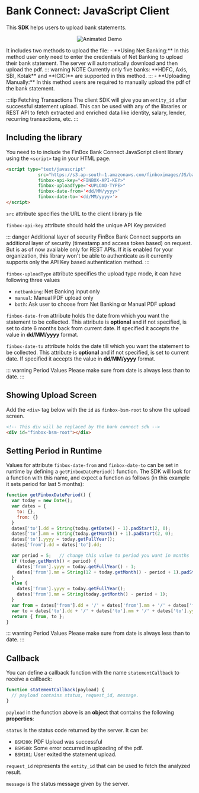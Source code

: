 # Bank Connect: JavaScript Client
This **SDK** helps users to upload bank statements.
<p style="text-align:center">
<img src="/bc_js.gif" alt="Animated Demo" />
</p>
It includes two methods to upload the file:
- **Using Net Banking:** In this method user only need to enter the credentials of Net Banking to upload their bank statement. The server will automatically download and then upload the pdf.
::: warning NOTE
Currently only five banks: **HDFC, Axis, SBI, Kotak** and **ICICI** are supported in this method.  
:::
- **Uploading Manually:** In this method users are required to manually upload the pdf of the bank statement.

:::tip Fetching Transactions
The client SDK will give you an `entity_id` after successful statement upload. This can be used with any of the libraries or REST API to fetch extracted and enriched data like identity, salary, lender, recurring transactions, etc.
:::

## Including the library
You need to to include the FinBox Bank Connect JavaScript client library using the `<script>` tag in your HTML page.

```html
<script type="text/javascript" 
            src="https://s3.ap-south-1.amazonaws.com/finboximages/JS/bankuploader.js" 
            finbox-api-key="<FINBOX-API-KEY>"
            finbox-uploadType="<UPLOAD-TYPE>" 
            finbox-date-from='<dd/MM/yyyy>' 
            finbox-date-to='<dd/MM/yyyy>'>
</script>
```
`src` attribute specifies the URL to the client library js file

`finbox-api-key` attribute should hold the unique API Key provided

::: danger Additional layer of security
FinBox Bank Connect supports an additional layer of security (timestamp and access token based) on request. But is as of now available only for REST APIs. If it is enabled for your organization, this library won't be able to authenticate as it currently supports only the API Key based authentication method.
:::

`finbox-uploadType` attribute specifies the upload type mode, it can have following three values
- `netbanking`: Net Banking input only
- `manual`: Manual PDF upload only
- `both`: Ask user to choose from Net Banking or Manual PDF upload

`finbox-date-from` attribute holds the date from which you want the statement to be collected. This attribute is **optional** and if not specified, is set to date 6 months back from current date. If specified it accepts the value in **dd/MM/yyyy** format. 

`finbox-date-to` attribute holds the date till which you want the statement to be collected. This attribute is **optional** and if not specified, is set to current date. If specified it accepts the value in **dd/MM/yyyy** format.

::: warning Period Values
Please make sure from date is always less than to date. 
:::

## Showing Upload Screen
Add the `<div>` tag below with the `id` as `finbox-bsm-root` to show the upload screen.
```html
<!-- This div will be replaced by the bank connect sdk -->
<div id="finbox-bsm-root"></div> 
```

## Setting Period in Runtime

Values for attribute `finbox-date-from` and `finbox-date-to` can be set in runtime by defining a ``getFinboxDatePeriod()`` function. The SDK will look for a function with this name, and expect a function as follows (in this example it sets period for last 5 months):

```js 
function getFinboxDatePeriod() {
  var today = new Date();
  var dates = {
    to: {},
    from: {}
  }
  dates['to'].dd = String(today.getDate() - 1).padStart(2, 0);
  dates['to'].mm = String(today.getMonth() + 1).padStart(2, 0);
  dates['to'].yyyy = today.getFullYear();
  dates['from'].dd = dates['to'].dd;

  var period = 5;   // change this value to period you want in months
  if (today.getMonth() < period) {
    dates['from'].yyyy = today.getFullYear() - 1;
    dates['from'].mm = String(12 + today.getMonth() - period + 1).padStart(2, 0);
  }
  else {
    dates['from'].yyyy = today.getFullYear();
    dates['from'].mm = String(today.getMonth() - period + 1);
  }
  var from = dates['from'].dd + '/' + dates['from'].mm + '/' + dates['from'].yyyy;
  var to = dates['to'].dd + '/' + dates['to'].mm + '/' + dates['to'].yyyy;
  return { from, to };
}
```

::: warning Period Values
Please make sure from date is always less than to date.
:::


## Callback
You can define a callback function with the name `statementCallback` to receive a callback:
```js
function statementCallback(payload) {
  // payload contains status, request_id, message.
}
```
`payload` in the function above is an **object** that contains the following **properties**:

`status` is the status code returned by the server. It can be:
- `BSM200`: PDF Upload was successful
- `BSM500`: Some error occurred in uploading of the pdf.
- `BSM101`: User exited the statement upload.

`request_id` represents the `entity_id` that can be used to fetch the analyzed result.

`message` is the status message given by the server.
